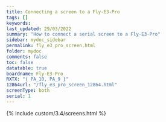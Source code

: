 ```yaml
---
title: Connecting a screen to a Fly-E3-Pro
tags: []
keywords: 
last_updated: 29/03/2022
summary: "How to connect a serial screen to a Fly-E3-Pro"
sidebar: mydoc_sidebar
permalink: fly_e3_pro_screen.html
folder: mydoc
comments: false
toc: false
datatable: true
boardname: Fly-E3-Pro
RXTX: "{ PA_10, PA_9 }"
12864url: "/fly_e3_pro_screen_12864.html"
screenType: both
serial: 1
---
```


{% include custom/3.4/screens.html %}
